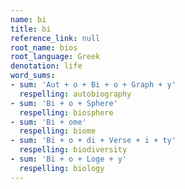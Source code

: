 ```yaml
---
name: bi
title: bi
reference_link: null
root_name: bios
root_language: Greek
denotation: life
word_sums:
- sum: 'Aut + o + Bi + o + Graph + y'
  respelling: autobiography
- sum: 'Bi + o + Sphere'
  respelling: biosphere
- sum: 'Bi + ome'
  respelling: biome
- sum: 'Bi + o + di + Verse + i + ty'
  respelling: biodiversity
- sum: 'Bi + o + Loge + y'
  respelling: biology
---
```

